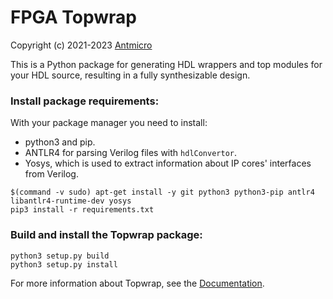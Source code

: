# FPGA Topwrap

Copyright (c) 2021-2023 [Antmicro](https://antmicro.com)

This is a Python package for generating HDL wrappers and top modules for your HDL source, resulting in a fully synthesizable design.

### Install package requirements:

With your package manager you need to install:
* python3 and pip.
* ANTLR4 for parsing Verilog files with `hdlConvertor`.
* Yosys, which is used to extract information about IP cores' interfaces from Verilog.

```
$(command -v sudo) apt-get install -y git python3 python3-pip antlr4 libantlr4-runtime-dev yosys
pip3 install -r requirements.txt
```

### Build and install the Topwrap package:

```
python3 setup.py build
python3 setup.py install
```

For more information about Topwrap, see the [Documentation](https://antmicro.github.io/fpga-topwrap/).
